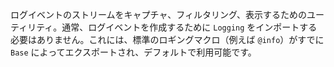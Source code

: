 ログイベントのストリームをキャプチャ、フィルタリング、表示するためのユーティリティ。通常、ログイベントを作成するために `Logging` をインポートする必要はありません。これには、標準のロギングマクロ（例えば `@info`）がすでに `Base` によってエクスポートされ、デフォルトで利用可能です。
